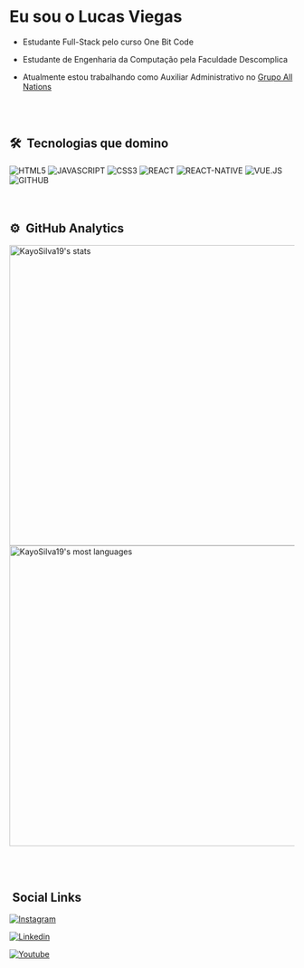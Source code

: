 <h1 align="left">Eu sou o Lucas Viegas</h1>


-  Estudante Full-Stack pelo curso One Bit Code

-  Estudante de Engenharia da Computação pela Faculdade Descomplica

-  Atualmente estou trabalhando como Auxiliar Administrativo no [Grupo All Nations](https://www.linkedin.com/company/grupoallnations/)


<br><br>

## 🛠 &nbsp;Tecnologias que domino
<div>
<img align="center" alt="HTML5" 
src="https://img.shields.io/badge/HTML5-E34F26?style=for-the-badge&logo=html5&logoColor=white">
<img align="center" alt="JAVASCRIPT" 
src="https://img.shields.io/badge/JavaScript-F7DF1E?style=for-the-badge&logo=javascript&logoColor=black">
<img align="center" alt="CSS3" 
src="https://img.shields.io/badge/CSS3-1572B6?style=for-the-badge&logo=css3&logoColor=white">
<img align="center" alt="REACT" 
src="https://img.shields.io/badge/React-20232A?style=for-the-badge&logo=react&logoColor=61DAFB">
<img align="center" alt="REACT-NATIVE" 
src="https://img.shields.io/badge/React_Native-20232A?style=for-the-badge&logo=react&logoColor=61DAFB">
<img align="center" alt="VUE.JS" 
src="https://img.shields.io/badge/Vue.js-35495E?style=for-the-badge&logo=vue.js&logoColor=4FC08D"> 
<img align="center" alt="GITHUB"
src="https://img.shields.io/badge/GitHub-100000?style=for-the-badge&logo=github&logoColor=white"> 
<div>
<br><br>

## ⚙️ &nbsp;GitHub Analytics

<p align="left">
<img width="530em" src="https://github-readme-stats.vercel.app/api?username=MrViegas&show_icons=true&theme=radical" alt="KayoSilva19's stats"/>

<img width="530em" src="https://github-readme-stats.vercel.app/api/top-langs/?username=KayoSilva19&layout=compact&theme=tokyonight" alt="KayoSilva19's most languages"/>
</p>

<br><br>





## &nbsp;Social Links

[![Instagram](https://img.shields.io/badge/Instagram-E4405F?style=for-the-badge&logo=instagram&logoColor=white)](https://www.instagram.com/okayosilva/)  

[![Linkedin](https://img.shields.io/badge/LinkedIn-0077B5?style=for-the-badge&logo=linkedin&logoColor=white)](https://www.linkedin.com/in/kayohenriquesilva/) 
  
[![Youtube](https://img.shields.io/badge/YouTube-FF0000?style=for-the-badge&logo=youtube&logoColor=white)](https://www.youtube.com/channel/UCOBc2arqOXF_unilVsuVgvw)
